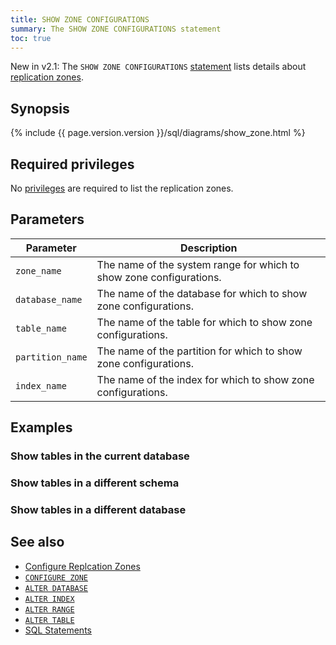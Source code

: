 ```yaml
---
title: SHOW ZONE CONFIGURATIONS
summary: The SHOW ZONE CONFIGURATIONS statement
toc: true
---
```


<span class="version-tag">New in v2.1:</span> The `SHOW ZONE CONFIGURATIONS` [statement](sql-statements.html) lists details about [replication zones](configure-replication-zones).

## Synopsis

<div>
{% include {{ page.version.version }}/sql/diagrams/show_zone.html %}
</div>

## Required privileges

No [privileges](privileges.html) are required to list the replication zones.

## Parameters

Parameter | Description
----------|------------
`zone_name` | The name of the system range for which to show zone configurations.
`database_name` | The name of the database for which to show zone configurations.
`table_name` | The name of the table for which to show zone configurations.
`partition_name` | The name of the partition for which to show zone configurations.
`index_name` | The name of the index for which to show zone configurations.

## Examples


### Show tables in the current database


### Show tables in a different schema


### Show tables in a different database



## See also

- [Configure Replcation Zones](configure-replication-zones.html)
- [`CONFIGURE ZONE`](configure-zone.html)
- [`ALTER DATABASE`](alter-database.html)
- [`ALTER INDEX`](alter-index.html)
- [`ALTER RANGE`](alter-range.html)
- [`ALTER TABLE`](alter-table.html)
- [SQL Statements](sql-statements.html)
